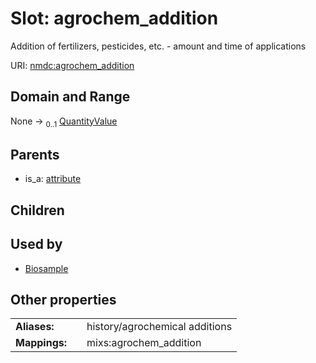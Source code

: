 
# Slot: agrochem_addition


Addition of fertilizers, pesticides, etc. - amount and time of applications

URI: [nmdc:agrochem_addition](https://microbiomedata/meta/agrochem_addition)


## Domain and Range

None &#8594;  <sub>0..1</sub> [QuantityValue](QuantityValue.md)

## Parents

 *  is_a: [attribute](attribute.md)

## Children


## Used by

 * [Biosample](Biosample.md)

## Other properties

|  |  |  |
| --- | --- | --- |
| **Aliases:** | | history/agrochemical additions |
| **Mappings:** | | mixs:agrochem_addition |

